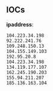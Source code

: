 
## IOCs

__ipaddress__:

```text
104.223.34.198
92.222.241.76
109.248.150.13
104.155.149.103
192.95.20.8
104.223.34.198
134.119.177.107
162.245.190.203
155.94.211.207
185.136.163.104
```